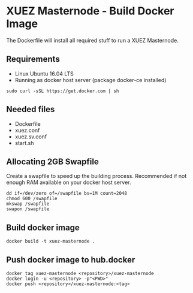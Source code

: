 # XUEZ Masternode - Build Docker Image

The Dockerfile will install all required stuff to run a XUEZ Masternode.

## Requirements
- Linux Ubuntu 16.04 LTS
- Running as docker host server (package docker-ce installed)
```
sudo curl -sSL https://get.docker.com | sh
```

## Needed files
- Dockerfile
- xuez.conf
- xuez.sv.conf
- start.sh

## Allocating 2GB Swapfile
Create a swapfile to speed up the building process. Recommended if not enough RAM available on your docker host server.
```
dd if=/dev/zero of=/swapfile bs=1M count=2048
chmod 600 /swapfile
mkswap /swapfile
swapon /swapfile
```

## Build docker image
```
docker build -t xuez-masternode .
```

## Push docker image to hub.docker
```
docker tag xuez-masternode <repository>/xuez-masternode
docker login -u <repository> -p"<PWD>"
docker push <repository>/xuez-masternode:<tag>
```
